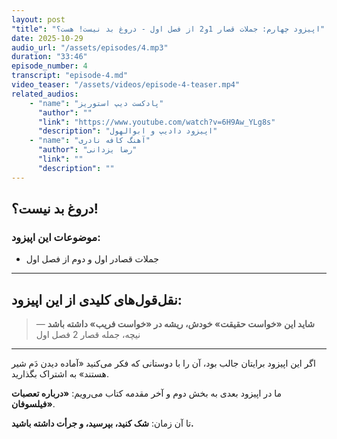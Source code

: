 ```yaml
---
layout: post
"title": "اپیزود چهارم: جملات قصار 1و2 از فصل اول - دروغ بد نیست! هست؟"
date: 2025-10-29
audio_url: "/assets/episodes/4.mp3"
duration: "33:46"
episode_number: 4
transcript: "episode-4.md"
video_teaser: "/assets/videos/episode-4-teaser.mp4"
related_audios:
    - "name": "پادکست دیپ استوریز"
      "author": ""
      "link": "https://www.youtube.com/watch?v=6H9Aw_YLg8s"
      "description": "اپیزود دادیپ و ابوالهول"
    - "name": "آهنگ کافه نادری"
      "author": "رضا یزدانی"
      "link": ""
      "description": ""
---
```


## دروغ بد نیست؟!


### موضوعات این اپیزود:

* جملات قصادر اول و دوم از فصل اول

---

## نقل‌قول‌های کلیدی از این اپیزود:

> **شاید این «خواست حقیقت» خودش، ریشه در «خواست فریب» داشته باشد**
> — نیچه، جمله قصار 2 فصل اول

---

اگر این اپیزود برایتان جالب بود، آن را با دوستانی که فکر می‌کنید «آماده دیدن دَم شیر هستند» به اشتراک بگذارید.

ما در اپیزود بعدی به بخش دوم و آخر مقدمه کتاب می‌رویم: **«درباره تعصبات فیلسوفان»**.

تا آن زمان: **شک کنید، بپرسید، و جرأت داشته باشید.**
